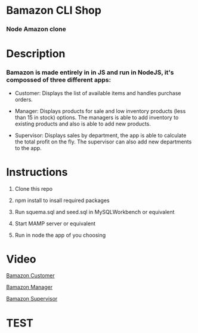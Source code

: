 # Bamazon CLI Shop

### Node Amazon clone

# Description 

### Bamazon is made entirely in in JS and run in NodeJS, it's compossed of three different apps: 

* Customer: Displays the list of available items and handles purchase orders.

* Manager: Displays products for sale and low inventory products (less than 15 in stock) options. The managers is able to add inventory to existing products and also is able to add new products.

* Supervisor: Displays sales by department, the app is able to calculate the total profit on the fly. The supervisor can also add new departments to the app.

# Instructions

1. Clone this repo

2. npm install to insall required packages

3. Run squema.sql and seed.sql in MySQLWorkbench or equivalent

4. Start MAMP server or equivalent

3. Run in node the app of you choosing

# Video

[Bamazon Customer](https://youtu.be/szjzqyBPhME)

[Bamazon Manager](https://youtu.be/O_r5ExWK64M)

[Bamazon Supervisor](https://youtu.be/o-34JXnC4eA)

# TEST
